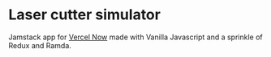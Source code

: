 # Laser cutter simulator

Jamstack app for [Vercel Now](https://vercel.com/home) made with Vanilla Javascript and a sprinkle of Redux and Ramda. 
